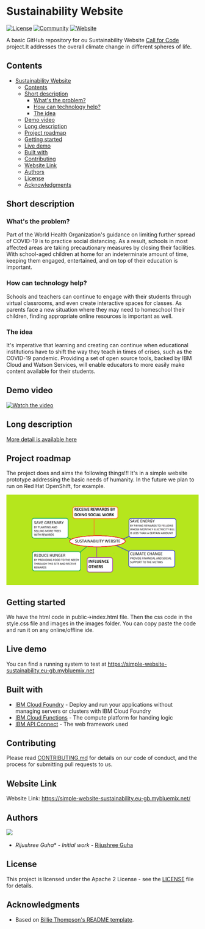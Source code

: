 # Sustainability Website

[![License](https://img.shields.io/badge/License-Apache2-blue.svg)](https://www.apache.org/licenses/LICENSE-2.0) [![Community](https://img.shields.io/badge/Join-Community-blue)](https://developer.ibm.com/callforcode/get-started/) [![Website](https://img.shields.io/badge/View-Website-blue)](https://sample-project.s3-web.us-east.cloud-object-storage.appdomain.cloud/)

A basic GitHub repository for ou Sustainability Website [Call for Code](https://developer.ibm.com/callforcode/) project.It addresses the overall climate change in different spheres of life.


## Contents

- [Sustainability Website](#submission-or-project-name)
  - [Contents](#contents)
  - [Short description](#short-description)
    - [What's the problem?](#whats-the-problem)
    - [How can technology help?](#how-can-technology-help)
    - [The idea](#the-idea)
  - [Demo video](#demo-video)
  - [Long description](#long-description)
  - [Project roadmap](#project-roadmap)
  - [Getting started](#getting-started)
  - [Live demo](#live-demo)
  - [Built with](#built-with)
  - [Contributing](#contributing)
  - [Website Link](#versioning)
  - [Authors](#authors)
  - [License](#license)
  - [Acknowledgments](#acknowledgments)

## Short description

### What's the problem?

Part of the World Health Organization's guidance on limiting further spread of COVID-19 is to practice social distancing. As a result, schools in most affected areas are taking precautionary measures by closing their facilities. With school-aged children at home for an indeterminate amount of time, keeping them engaged, entertained, and on top of their education is important.

### How can technology help?

Schools and teachers can continue to engage with their students through virtual classrooms, and even create interactive spaces for classes. As parents face a new situation where they may need to homeschool their children, finding appropriate online resources is important as well.

### The idea

It's imperative that learning and creating can continue when educational institutions have to shift the way they teach in times of crises, such as the COVID-19 pandemic. Providing a set of open source tools, backed by IBM Cloud and Watson Services, will enable educators to more easily make content available for their students.

## Demo video

[![Watch the video](https://github.com/Call-for-Code/Liquid-Prep/blob/master/images/readme/IBM-interview-video-image.png)](https://youtu.be/vOgCOoy_Bx0)


## Long description

[More detail is available here](./docs/DESCRIPTION.md)

## Project roadmap

The project does and aims the following things!!!
It's in a simple website prototype addressing the basic needs of humanity. In the future we plan to run on Red Hat OpenShift, for example.

![Roadmap](./images/roadmap.png)

## Getting started

We have the html code in public->index.html file.
Then the css code in the style.css file and images in the images folder.
You can copy paste the code and run it on any online/offline ide.

## Live demo

You can find a running system to test at https://simple-website-sustainability.eu-gb.mybluemix.net

## Built with

- [IBM Cloud Foundry](https://cloud.ibm.com/cloudfoundry/overview) - Deploy and run your applications without managing servers or clusters with IBM Cloud Foundry
- [IBM Cloud Functions](https://cloud.ibm.com/catalog?search=cloud%20functions#search_results) - The compute platform for handing logic
- [IBM API Connect](https://cloud.ibm.com/catalog?search=api%20connect#search_results) - The web framework used

## Contributing

Please read [CONTRIBUTING.md](CONTRIBUTING.md) for details on our code of conduct, and the process for submitting pull requests to us.

## Website Link

Website Link: https://simple-website-sustainability.eu-gb.mybluemix.net/

## Authors

<a href="https://github.com/Rijushree123">
  <img src="https://github.com/Rijushree123" />
</a>

- *Rijushree Guha** - _Initial work_ - [Rijushree Guha](https://github.com/Rijushree123)

## License

This project is licensed under the Apache 2 License - see the [LICENSE](LICENSE) file for details.

## Acknowledgments

- Based on [Billie Thompson's README template](https://gist.github.com/PurpleBooth/109311bb0361f32d87a2).
